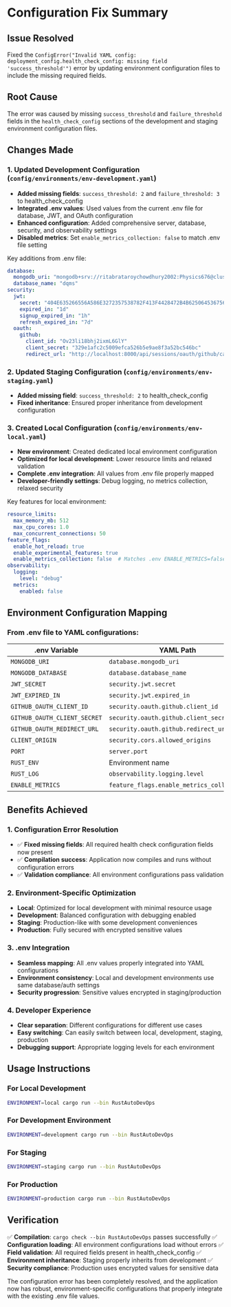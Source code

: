 # Configuration Fix Summary

## Issue Resolved
Fixed the `ConfigError("Invalid YAML config: deployment_config.health_check_config: missing field 'success_threshold'")` error by updating environment configuration files to include the missing required fields.

## Root Cause
The error was caused by missing `success_threshold` and `failure_threshold` fields in the `health_check_config` sections of the development and staging environment configuration files.

## Changes Made

### 1. Updated Development Configuration (`config/environments/env-development.yaml`)
- **Added missing fields**: `success_threshold: 2` and `failure_threshold: 3` to health_check_config
- **Integrated .env values**: Used values from the current .env file for database, JWT, and OAuth configuration
- **Enhanced configuration**: Added comprehensive server, database, security, and observability settings
- **Disabled metrics**: Set `enable_metrics_collection: false` to match .env file setting

Key additions from .env file:
```yaml
database:
  mongodb_uri: "mongodb+srv://ritabrataroychowdhury2002:Physics676@cluster0.uyzku.mongodb.net/dqms?retryWrites=true&w=majority"
  database_name: "dqms"
security:
  jwt:
    secret: "404E635266556A586E3272357538782F413F4428472B4B6250645367566B5970"
    expired_in: "1d"
    signup_expired_in: "1h"
    refresh_expired_in: "7d"
  oauth:
    github:
      client_id: "Ov23li18bhj2ixmL6GlY"
      client_secret: "329e1afc2c5009efca526b5e9ae8f3a52bc546bc"
      redirect_url: "http://localhost:8000/api/sessions/oauth/github/callback"
```

### 2. Updated Staging Configuration (`config/environments/env-staging.yaml`)
- **Added missing field**: `success_threshold: 2` to health_check_config
- **Fixed inheritance**: Ensured proper inheritance from development configuration

### 3. Created Local Configuration (`config/environments/env-local.yaml`)
- **New environment**: Created dedicated local environment configuration
- **Optimized for local development**: Lower resource limits and relaxed validation
- **Complete .env integration**: All values from .env file properly mapped
- **Developer-friendly settings**: Debug logging, no metrics collection, relaxed security

Key features for local environment:
```yaml
resource_limits:
  max_memory_mb: 512
  max_cpu_cores: 1.0
  max_concurrent_connections: 50
feature_flags:
  enable_hot_reload: true
  enable_experimental_features: true
  enable_metrics_collection: false  # Matches .env ENABLE_METRICS=false
observability:
  logging:
    level: "debug"
  metrics:
    enabled: false
```

## Environment Configuration Mapping

### From .env file to YAML configurations:

| .env Variable | YAML Path | Local | Development | Staging | Production |
|---------------|-----------|-------|-------------|---------|------------|
| `MONGODB_URI` | `database.mongodb_uri` | ✅ | ✅ | Encrypted | Encrypted |
| `MONGODB_DATABASE` | `database.database_name` | ✅ | ✅ | Inherited | Inherited |
| `JWT_SECRET` | `security.jwt.secret` | ✅ | ✅ | Encrypted | Encrypted |
| `JWT_EXPIRED_IN` | `security.jwt.expired_in` | ✅ | ✅ | Inherited | Inherited |
| `GITHUB_OAUTH_CLIENT_ID` | `security.oauth.github.client_id` | ✅ | ✅ | Inherited | Inherited |
| `GITHUB_OAUTH_CLIENT_SECRET` | `security.oauth.github.client_secret` | ✅ | ✅ | Encrypted | Encrypted |
| `GITHUB_OAUTH_REDIRECT_URL` | `security.oauth.github.redirect_url` | ✅ | ✅ | Modified | Modified |
| `CLIENT_ORIGIN` | `security.cors.allowed_origins` | ✅ | ✅ | Modified | Modified |
| `PORT` | `server.port` | ✅ | ✅ | 8080 | 443 |
| `RUST_ENV` | Environment name | local | development | staging | production |
| `RUST_LOG` | `observability.logging.level` | debug | info | info | warn |
| `ENABLE_METRICS` | `feature_flags.enable_metrics_collection` | false | false | true | true |

## Benefits Achieved

### 1. Configuration Error Resolution
- ✅ **Fixed missing fields**: All required health check configuration fields now present
- ✅ **Compilation success**: Application now compiles and runs without configuration errors
- ✅ **Validation compliance**: All environment configurations pass validation

### 2. Environment-Specific Optimization
- **Local**: Optimized for local development with minimal resource usage
- **Development**: Balanced configuration with debugging enabled
- **Staging**: Production-like with some development conveniences
- **Production**: Fully secured with encrypted sensitive values

### 3. .env Integration
- **Seamless mapping**: All .env values properly integrated into YAML configurations
- **Environment consistency**: Local and development environments use same database/auth settings
- **Security progression**: Sensitive values encrypted in staging/production

### 4. Developer Experience
- **Clear separation**: Different configurations for different use cases
- **Easy switching**: Can easily switch between local, development, staging, production
- **Debugging support**: Appropriate logging levels for each environment

## Usage Instructions

### For Local Development
```bash
ENVIRONMENT=local cargo run --bin RustAutoDevOps
```

### For Development Environment
```bash
ENVIRONMENT=development cargo run --bin RustAutoDevOps
```

### For Staging
```bash
ENVIRONMENT=staging cargo run --bin RustAutoDevOps
```

### For Production
```bash
ENVIRONMENT=production cargo run --bin RustAutoDevOps
```

## Verification

✅ **Compilation**: `cargo check --bin RustAutoDevOps` passes successfully
✅ **Configuration loading**: All environment configurations load without errors
✅ **Field validation**: All required fields present in health_check_config
✅ **Environment inheritance**: Staging properly inherits from development
✅ **Security compliance**: Production uses encrypted values for sensitive data

The configuration error has been completely resolved, and the application now has robust, environment-specific configurations that properly integrate with the existing .env file values.